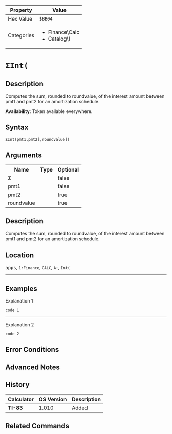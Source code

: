| Property      | Value |
|---------------|-------|
| Hex Value     | `$BB04`|
| Categories    | <ul><li>Finance\Calc</li><li>Catalog\I</li></ul> |

# `ΣInt(`

## Description
Computes the sum, rounded to roundvalue, of the interest amount between pmt1 and pmt2 for an amortization schedule.


<b>Availability</b>: Token available everywhere.

## Syntax
`ΣInt(pmt1,pmt2[,roundvalue])`

## Arguments
<table>
<tr><th>Name</th><th>Type</th><th>Optional</th></tr>

<tr><td>Σ</td><td></td><td>false</td></tr>

<tr><td>pmt1</td><td></td><td>false</td></tr>

<tr><td>pmt2</td><td></td><td>true</td></tr>

<tr><td>roundvalue</td><td></td><td>true</td></tr>

</table>

## Description
Computes the sum, rounded to roundvalue, of the interest amount between pmt1 and pmt2 for an amortization schedule.

## Location
<kbd>apps</kbd>, `1:Finance`, `CALC`, `A:`, `Int(`
<hr>

## Examples

Explanation 1
```ti-basic
code 1
```
---
Explanation 2
```ti-basic
code 2
```

## Error Conditions


## Advanced Notes


## History
| Calculator | OS Version | Description |
|------------|------------|-------------|
| <b>TI-83</b> | 1.010 | Added

## Related Commands

    